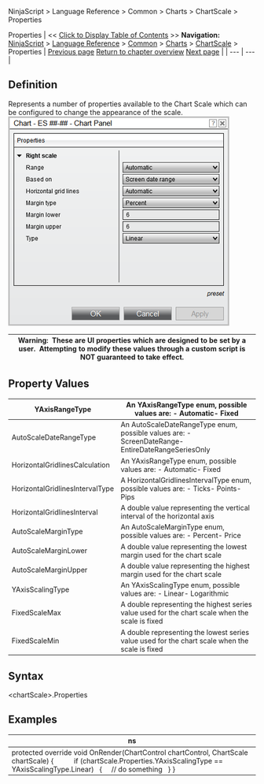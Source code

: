 ﻿
NinjaScript \> Language Reference \> Common \> Charts \> ChartScale \> Properties

Properties
| \<\< [Click to Display Table of Contents](chartscale_properties.md) \>\> **Navigation:**     [NinjaScript](ninjascript.md) \> [Language Reference](language_reference_wip.md) \> [Common](common.md) \> [Charts](chart.md) \> [ChartScale](chartscale.md) \> Properties | [Previous page](panelindex.md) [Return to chapter overview](chartscale.md) [Next page](chartscale_scalejustification.md) |
| --- | --- |
## Definition
Represents a number of properties available to the Chart Scale which can be configured to change the appearance of the scale.
 
![ChartPanel_Properites](chartpanel_properites.png)

| Warning:  These are UI properties which are designed to be set by a user.  Attempting to modify these values through a custom script is NOT guaranteed to take effect. |
| --- |

## 
## 
## Property Values
| YAxisRangeType | An YAxisRangeType enum, possible values are: - Automatic- Fixed |
| --- | --- |
| AutoScaleDateRangeType | An AutoScaleDateRangeType enum, possible values are: - ScreenDateRange- EntireDateRangeSeriesOnly |
| HorizontalGridlinesCalculation | An YAxisRangeType enum, possible values are: - Automatic- Fixed |
| HorizontalGridlinesIntervalType | A HorizontalGridlinesIntervalType enum, possible values are: - Ticks- Points- Pips |
| HorizontalGridlinesInterval | A double value representing the vertical interval of the horizontal axis |
| AutoScaleMarginType | An AutoScaleMarginType enum, possible values are: - Percent- Price |
| AutoScaleMarginLower | A double value representing the lowest margin used for the chart scale |
| AutoScaleMarginUpper | A double value representing the highest margin used for the chart scale |
| YAxisScalingType | An YAxisScalingType enum, possible values are: - Linear- Logarithmic |
| FixedScaleMax | A double representing the highest series value used for the chart scale when the scale is fixed |
| FixedScaleMin | A double representing the lowest series value used for the chart scale when the scale is fixed |

## 
## Syntax
\<chartScale\>.Properties
 
## Examples
| ns |
| --- |
| protected override void OnRender(ChartControl chartControl, ChartScale chartScale) {             if (chartScale.Properties.YAxisScalingType \=\= YAxisScalingType.Linear)    {      // do something    } } |
